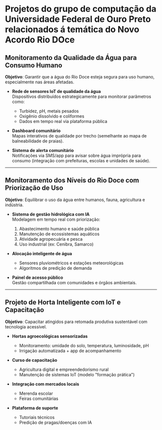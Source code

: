 # Projetos do grupo de computação da Universidade Federal de Ouro Preto relacionados á temática do Novo Acordo Rio DOce

## Monitoramento da Qualidade da Água para Consumo Humano  
**Objetivo**: Garantir que a água do Rio Doce esteja segura para uso humano, especialmente nas áreas afetadas.  

- **Rede de sensores IoT de qualidade da água**  
  Dispositivos distribuídos estrategicamente para monitorar parâmetros como:  
  - Turbidez, pH, metais pesados  
  - Oxigênio dissolvido e coliformes  
  - Dados em tempo real via plataforma pública  

- **Dashboard comunitário**  
  Mapas interativos de qualidade por trecho (semelhante ao mapa de balneabilidade de praias).  

- **Sistema de alerta comunitário**  
  Notificações via SMS/app para avisar sobre água imprópria para consumo (integração com prefeituras, escolas e unidades de saúde).  

---

## Monitoramento dos Níveis do Rio Doce com Priorização de Uso  
**Objetivo**: Equilibrar o uso da água entre humanos, fauna, agricultura e indústria.  

- **Sistema de gestão hidrológica com IA**  
  Modelagem em tempo real com priorização:  
  1. Abastecimento humano e saúde pública  
  2. Manutenção de ecossistemas aquáticos  
  3. Atividade agropecuária e pesca  
  4. Uso industrial (ex: Cenibra, Samarco)  

- **Alocação inteligente de água**  
  - Sensores pluviométricos e estações meteorológicas  
  - Algoritmos de predição de demanda  

- **Painel de acesso público**  
  Gestão compartilhada com comunidades e órgãos ambientais.  

---

## Projeto de Horta Inteligente com IoT e Capacitação  
**Objetivo**: Capacitar atingidos para retomada produtiva sustentável com tecnologia acessível.  

- **Hortas agroecológicas sensorizadas**  
  - Monitoramento: umidade do solo, temperatura, luminosidade, pH  
  - Irrigação automatizada + app de acompanhamento  

- **Curso de capacitação**  
  - Agricultura digital e empreendedorismo rural  
  - Manutenção de sistemas IoT (modelo "formação prática")  

- **Integração com mercados locais**  
  - Merenda escolar  
  - Feiras comunitárias  

- **Plataforma de suporte**  
  - Tutoriais técnicos  
  - Predição de pragas/doenças com IA  
